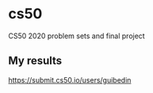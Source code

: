 # cs50
CS50 2020 problem sets and final project

## My results
https://submit.cs50.io/users/guibedin